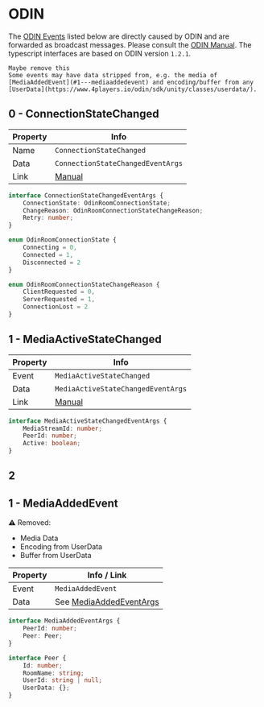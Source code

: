 # ODIN
The [ODIN Events](/Documentation/Events/odin.md) listed below are directly caused by ODIN and are forwarded as broadcast messages. Please consult the [ODIN Manual](https://www.4players.io/odin/sdk/unity/). The typescript interfaces are based on ODIN version `1.2.1`.

```
Maybe remove this
Some events may have data stripped from, e.g. the media of [MediaAddedEvent](#1---mediaaddedevent) and encoding/buffer from any [UserData](https://www.4players.io/odin/sdk/unity/classes/userdata/).
```

## 0 - ConnectionStateChanged
Property | Info
------------ | -------------
Name | `ConnectionStateChanged`
Data | `ConnectionStateChangedEventArgs`
Link | [Manual](https://www.4players.io/odin/sdk/unity/classes/connectionstatechangedeventargs/)

```ts
interface ConnectionStateChangedEventArgs {
    ConnectionState: OdinRoomConnectionState;
    ChangeReason: OdinRoomConnectionStateChangeReason;
    Retry: number;
}

enum OdinRoomConnectionState {
    Connecting = 0,
    Connected = 1,
    Disconnected = 2
}

enum OdinRoomConnectionStateChangeReason {
    ClientRequested = 0,
    ServerRequested = 1,
    ConnectionLost = 2
}
```

## 1 - MediaActiveStateChanged
Property | Info
------------ | -------------
Event | `MediaActiveStateChanged`
Data | `MediaActiveStateChangedEventArgs`
Link | [Manual](https://www.4players.io/odin/sdk/unity/classes/mediaactivestatechangedeventargs/)

```ts
interface MediaActiveStateChangedEventArgs {
    MediaStreamId: number;
    PeerId: number;
    Active: boolean;
}
```

## 2

## 1 - MediaAddedEvent
⚠ Removed:
* Media Data
* Encoding from UserData
* Buffer from UserData

Property | Info / Link
------------ | -------------
Event | `MediaAddedEvent`
Data | See [MediaAddedEventArgs](https://www.4players.io/odin/sdk/unity/classes/mediaaddedeventargs/)

```ts
interface MediaAddedEventArgs {
    PeerId: number;
    Peer: Peer;
}

interface Peer {
    Id: number;
    RoomName: string;
    UserId: string | null;
    UserData: {};
}
```